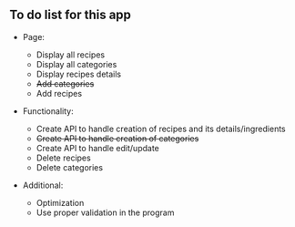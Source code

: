 ## To do list for this app

- Page:

  - Display all recipes
  - Display all categories
  - Display recipes details
  - ~~Add categories~~
  - Add recipes

- Functionality:

  - Create API to handle creation of recipes and its details/ingredients
  - ~~Create API to handle creation of categories~~
  - Create API to handle edit/update
  - Delete recipes
  - Delete categories

- Additional:

  - Optimization
  - Use proper validation in the program
